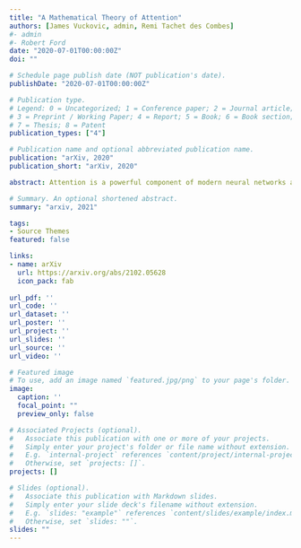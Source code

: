 ```yaml
---
title: "A Mathematical Theory of Attention"
authors: [James Vuckovic, admin, Remi Tachet des Combes]
#- admin
#- Robert Ford
date: "2020-07-01T00:00:00Z"
doi: ""

# Schedule page publish date (NOT publication's date).
publishDate: "2020-07-01T00:00:00Z"

# Publication type.
# Legend: 0 = Uncategorized; 1 = Conference paper; 2 = Journal article;
# 3 = Preprint / Working Paper; 4 = Report; 5 = Book; 6 = Book section;
# 7 = Thesis; 8 = Patent
publication_types: ["4"]

# Publication name and optional abbreviated publication name.
publication: "arXiv, 2020"
publication_short: "arXiv, 2020"

abstract: Attention is a powerful component of modern neural networks across a wide variety of domains. However, despite its ubiquity in machine learning, there is a gap in our understanding of attention from a theoretical point of view. We propose a framework to fill this gap by building a mathematically equivalent model of attention using measure theory. With this model, we are able to interpret self-attention as a system of self-interacting particles, we shed light on self-attention from a maximum entropy perspective, and we show that attention is actually Lipschitz-continuous (with an appropriate metric) under suitable assumptions. We then apply these insights to the problem of mis-specified input data; infinitely-deep, weight-sharing self-attention networks; and more general Lipschitz estimates for a specific type of attention studied in concurrent work.

# Summary. An optional shortened abstract.
summary: "arxiv, 2021"

tags:
- Source Themes
featured: false

links:
- name: arXiv
  url: https://arxiv.org/abs/2102.05628
  icon_pack: fab
  
url_pdf: ''
url_code: ''
url_dataset: ''
url_poster: ''
url_project: ''
url_slides: ''
url_source: ''
url_video: ''

# Featured image
# To use, add an image named `featured.jpg/png` to your page's folder. 
image:
  caption: ''
  focal_point: ""
  preview_only: false

# Associated Projects (optional).
#   Associate this publication with one or more of your projects.
#   Simply enter your project's folder or file name without extension.
#   E.g. `internal-project` references `content/project/internal-project/index.md`.
#   Otherwise, set `projects: []`.
projects: []

# Slides (optional).
#   Associate this publication with Markdown slides.
#   Simply enter your slide deck's filename without extension.
#   E.g. `slides: "example"` references `content/slides/example/index.md`.
#   Otherwise, set `slides: ""`.
slides: ""
---
```

